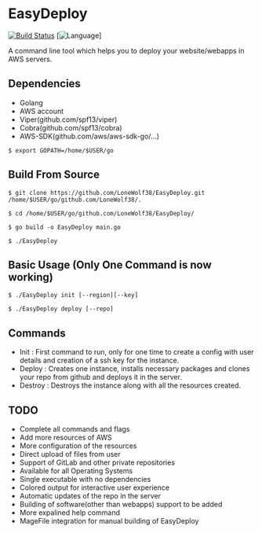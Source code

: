 # EasyDeploy

[![Build Status](https://travis-ci.org/LoneWolf38/EasyDeploy.svg?branch=dev)](https://travis-ci.org/LoneWolf38/EasyDeploy)
[![Language](https://img.shields.io/badge/Language-go-blue.svg?style=flat-square)]

A command line tool which helps you to deploy your website/webapps in AWS servers.

## Dependencies 
- Golang 
- AWS account
- Viper(github.com/spf13/viper)
- Cobra(github.com/spf13/cobra)
- AWS-SDK(github.com/aws/aws-sdk-go/...)

```
$ export GOPATH=/home/$USER/go

```

## Build From Source

```
$ git clone https://github.com/LoneWolf38/EasyDeploy.git /home/$USER/go/github.com/LoneWolf38/.

$ cd /home/$USER/go/github.com/LoneWolf38/EasyDeploy/

$ go build -o EasyDeploy main.go

$ ./EasyDeploy

```

## Basic Usage (Only One Command is now working)
```
$ ./EasyDeploy init [--region][--key]

$ ./EasyDeploy deploy [--repo]

```

## Commands
- Init : First command to run, only for one time to create a config with user details and creation of a ssh key for the instance.
- Deploy : Creates one instance, installs necessary packages and clones your repo from github and deploys it in the server.
- Destroy : Destroys the instance along with all the resources created.

## TODO
- Complete all commands and flags
- Add more resources of AWS
- More configuration of the resources
- Direct upload of files from user 
- Support of GitLab and other private repositories
- Available for all Operating Systems
- Single executable with no dependencies
- Colored output for interactive user experience
- Automatic updates of the repo in the server
- Building of software(other than webapps) support to be added
- More expalined help command
- MageFile integration for manual building of EasyDeploy